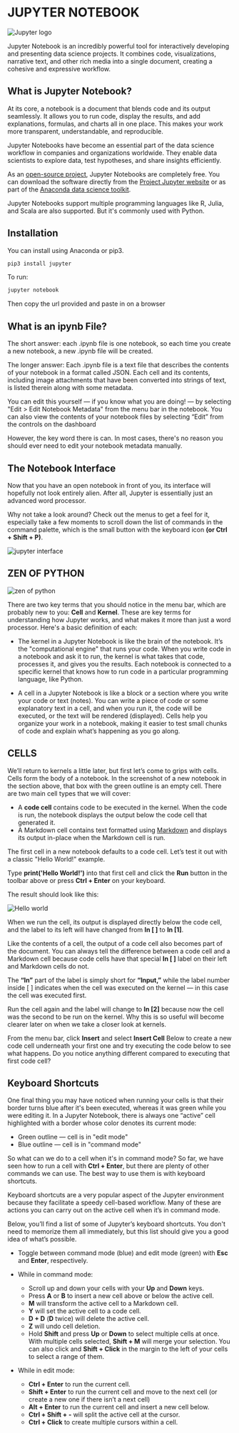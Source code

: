 # JUPYTER NOTEBOOK

![Jupyter logo](https://github.com/leone-nyaga/Data_Analysis/blob/main/images/jupyter.png)

Jupyter Notebook is an incredibly powerful tool for interactively developing and presenting data science projects. It combines code, visualizations, narrative text, and other rich media into a single document, creating a cohesive and expressive workflow.

## What is Jupyter Notebook?

At its core, a notebook is a document that blends code and its output seamlessly. It allows you to run code, display the results, and add explanations, formulas, and charts all in one place. This makes your work more transparent, understandable, and reproducible.

Jupyter Notebooks have become an essential part of the data science workflow in companies and organizations worldwide. They enable data scientists to explore data, test hypotheses, and share insights efficiently.

As an [open-source project](https://jupyter.org), Jupyter Notebooks are completely free. You can download the software directly from the [Project Jupyter website](https://jupyter.org/install) or as part of the [Anaconda data science toolkit](https://jupyter.org/install).

Jupyter Notebooks support multiple programming languages like R, Julia, and Scala are also supported. But it's commonly used with Python.

## Installation

You can install using Anaconda or pip3.

```bash
pip3 install jupyter
```

To run:

```bash
jupyter notebook
```

Then copy the url provided and paste in on a browser

## What is an ipynb File?

The short answer: each .ipynb file is one notebook, so each time you create a new notebook, a new .ipynb file will be created.

The longer answer: Each .ipynb file is a text file that describes the contents of your notebook in a format called JSON. Each cell and its contents, including image attachments that have been converted into strings of text, is listed therein along with some metadata.

You can edit this yourself — if you know what you are doing! — by selecting "Edit > Edit Notebook Metadata" from the menu bar in the notebook. You can also view the contents of your notebook files by selecting “Edit” from the controls on the dashboard

However, the key word there is can. In most cases, there's no reason you should ever need to edit your notebook metadata manually.

## The Notebook Interface

Now that you have an open notebook in front of you, its interface will hopefully not look entirely alien. After all, Jupyter is essentially just an advanced word processor.

Why not take a look around? Check out the menus to get a feel for it, especially take a few moments to scroll down the list of commands in the command palette, which is the small button with the keyboard icon **(or Ctrl + Shift + P)**.

![jupyter interface](https://github.com/leone-nyaga/Data_Analysis/blob/main/images/jupyter%20notebook%20interface.png)

## ZEN OF PYTHON

![zen of python](https://github.com/leone-nyaga/Data_Analysis/blob/main/images/zen%20of%20python.png)

There are two key terms that you should notice in the menu bar, which are probably new to you: **Cell** and **Kernel**. These are key terms for understanding how Jupyter works, and what makes it more than just a word processor. Here's a basic definition of each:

+ The kernel in a Jupyter Notebook is like the brain of the notebook. It’s the "computational engine" that runs your code. When you write code in a notebook and ask it to run, the kernel is what takes that code, processes it, and gives you the results. Each notebook is connected to a specific kernel that knows how to run code in a particular programming language, like Python.

+ A cell in a Jupyter Notebook is like a block or a section where you write your code or text (notes). You can write a piece of code or some explanatory text in a cell, and when you run it, the code will be executed, or the text will be rendered (displayed). Cells help you organize your work in a notebook, making it easier to test small chunks of code and explain what’s happening as you go along.

## CELLS

We’ll return to kernels a little later, but first let’s come to grips with cells. Cells form the body of a notebook. In the screenshot of a new notebook in the section above, that box with the green outline is an empty cell. There are two main cell types that we will cover:

+ A **code cell** contains code to be executed in the kernel. When the code is run, the notebook displays the output below the code cell that generated it.
+ A Markdown cell contains text formatted using [Markdown](https://www.markdownguide.org/basic-syntax/) and displays its output in-place when the Markdown cell is run.

The first cell in a new notebook defaults to a code cell. Let’s test it out with a classic "Hello World!" example.

Type **print('Hello World!')** into that first cell and click the **Run** button in the toolbar above or press **Ctrl + Enter** on your keyboard.

The result should look like this:

![Hello world](https://github.com/leone-nyaga/Data_Analysis/blob/main/images/notebook_hello_world.png)

When we run the cell, its output is displayed directly below the code cell, and the label to its left will have changed from **In [ ]** to **In [1]**.

Like the contents of a cell, the output of a code cell also becomes part of the document. You can always tell the difference between a code cell and a Markdown cell because code cells have that special **In [ ]** label on their left and Markdown cells do not.

The **“In”** part of the label is simply short for **“Input,”** while the label number inside [ ] indicates when the cell was executed on the kernel — in this case the cell was executed first.

Run the cell again and the label will change to **In [2]** because now the cell was the second to be run on the kernel. Why this is so useful will become clearer later on when we take a closer look at kernels.

From the menu bar, click **Insert** and select **Insert Cell** Below to create a new code cell underneath your first one and try executing the code below to see what happens. Do you notice anything different compared to executing that first code cell?

## Keyboard Shortcuts

One final thing you may have noticed when running your cells is that their border turns blue after it's been executed, whereas it was green while you were editing it. In a Jupyter Notebook, there is always one “active” cell highlighted with a border whose color denotes its current mode:

+ Green outline — cell is in "edit mode"
+ Blue outline — cell is in "command mode"

So what can we do to a cell when it's in command mode? So far, we have seen how to run a cell with **Ctrl + Enter**, but there are plenty of other commands we can use. The best way to use them is with keyboard shortcuts.

Keyboard shortcuts are a very popular aspect of the Jupyter environment because they facilitate a speedy cell-based workflow. Many of these are actions you can carry out on the active cell when it’s in command mode.

Below, you’ll find a list of some of Jupyter’s keyboard shortcuts. You don't need to memorize them all immediately, but this list should give you a good idea of what’s possible.

+ Toggle between command mode (blue) and edit mode (green) with **Esc** and **Enter**, respectively.
+ While in command mode:
  + Scroll up and down your cells with your **Up** and **Down** keys.
  + Press **A** or **B** to insert a new cell above or below the active cell.
  + **M** will transform the active cell to a Markdown cell.
  + **Y** will set the active cell to a code cell.
  + **D + D** (**D** twice) will delete the active cell.
  + **Z** will undo cell deletion.
  + Hold **Shift** and press **Up** or **Down** to select multiple cells at once. With multiple cells selected, **Shift + M** will merge your selection. You can also click and **Shift + Click** in the margin to the left of your cells to select a range of them.

+ While in edit mode:
  + **Ctrl + Enter** to run the current cell.
  + **Shift + Enter** to run the current cell and move to the next cell (or create a new one if there isn’t a next cell)
  + **Alt + Enter** to run the current cell and insert a new cell below.
  + **Ctrl + Shift + -** will split the active cell at the cursor.
  + **Ctrl + Click** to create multiple cursors within a cell.
